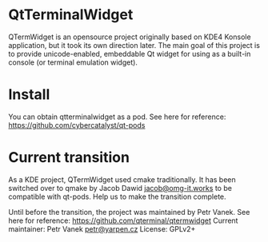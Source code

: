 # QtTerminalWidget
QTermWidget is an opensource project originally based on KDE4 Konsole application,
but it took its own direction later.
The main goal of this project is to provide unicode-enabled, embeddable
Qt widget for using as a built-in console (or terminal emulation widget).

# Install
You can obtain qtterminalwidget as a pod. See here for reference:
https://github.com/cybercatalyst/qt-pods

# Current transition
As a KDE project, QTermWidget used cmake traditionally. It has been switched
over to qmake by Jacob Dawid <jacob@omg-it.works> to be compatible with qt-pods.
Help us to make the transition complete.

Until before the transition, the project was maintained by Petr Vanek.
See here for reference: https://github.com/qterminal/qtermwidget
Current maintainer: Petr Vanek <petr@yarpen.cz>
License: GPLv2+


